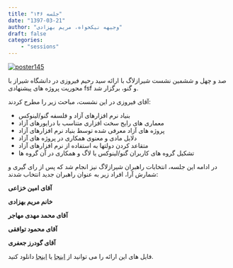 ```yaml
---
title: "جلسه ۱۴۶"
date: "1397-03-21"
author: "وجیهه نیکخواه، مریم بهزادی"
draft: false
categories:
    - "sessions"
---
```

[![poster145](../../img/posters/poster146.jpg)](../../img/poster146.jpg)

صد و چهل و ششمین نشست شیرازلاگ با ارائه سید رحیم فیروزی در دانشگاه شیراز با محوریت پروژه های پیشنهادی fsf و گنو، برگزار شد.

آقای فیروزی در این نشست، مباحث زیر را مطرح کردند:

* بنیاد نرم افزارهای آزاد و فلسفه گنو/لینوکس
* معماری های رایج سخت افزاری متناسب با درایورهای آزاد
* پروژه های آزاد معرفی شده توسط بنیاد نرم افزارهای آزاد
* دلایل مادی و معنوی همکاری در پروژه های آزاد
* متقاعد کردن دولتها به استفاده از نرم افزارهای آزاد
* تشکیل گروه های کاربران گنو/لینوکس یا لاگ و همکاری در آن گروه ها

در ادامه این جلسه، انتخابات راهبران شیرازلاگ نیز انجام شد که پس از رای گیری و شمارش آرا، افراد زیر به عنوان راهبران جدید انتخاب شدند:

 **آقای امین خزاعی**

 **خانم مریم بهزادی**

 **آقای محمد مهدی مهاجر**

 **آقای محمود توافقی**

 **آقای گودرز جعفری**
	
فایل های این ارائه را می توانید از 
[اینجا](https://gitlab.com/shirazlug/resources/tree/master/presentations/session_146) 
یا
[اینجا](https://www.slideshare.net/ShirazLUG/gnu-fsf) 
دانلود کنید.